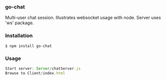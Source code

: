 ### go-chat

Multi-user chat session. Illustrates websocket usage with node. Server uses 'ws' package.

### Installation
```shell
$ npm install go-chat
```

### Usage

```js
Start server: Server/chatServer.js
Browse to Client/index.html
```

